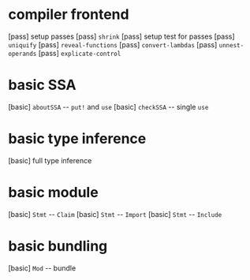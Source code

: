 # compiler frontend

[pass] setup passes
[pass] `shrink`
[pass] setup test for passes
[pass] `uniquify`
[pass] `reveal-functions`
[pass] `convert-lambdas`
[pass] `unnest-operands`
[pass] `explicate-control`

# basic SSA

[basic] `aboutSSA` -- `put!` and `use`
[basic] `checkSSA` -- single `use`

# basic type inference

[basic] full type inference

# basic module

[basic] `Stmt` -- `Claim`
[basic] `Stmt` -- `Import`
[basic] `Stmt` -- `Include`

# basic bundling

[basic] `Mod` -- bundle

